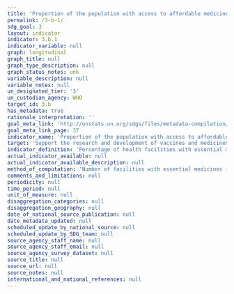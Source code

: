 ```yaml
---
title: 'Proportion of the population with access to affordable medicines and vaccines on a sustainable basis'
permalink: /3-b-1/
sdg_goal: 3
layout: indicator
indicator: 3.b.1
indicator_variable: null
graph: longitudinal
graph_title: null
graph_type_description: null
graph_status_notes: unk
variable_description: null
variable_notes: null
un_designated_tier: '3'
un_custodian_agency: WHO
target_id: 3.b
has_metadata: true
rationale_interpretation: ''
goal_meta_link: 'http://unstats.un.org/sdgs/files/metadata-compilation/Metadata-Goal-3.pdf'
goal_meta_link_page: 37
indicator_name: 'Proportion of the population with access to affordable medicines and vaccines on a sustainable basis'
target: 'Support the research and development of vaccines and medicines for the communicable and non-communicable diseases that primarily affect developing countries, provide access to affordable essential medicines and vaccines, in accordance with the Doha Declaration on the TRIPS Agreement and Public Health, which affirms the right of developing countries to use to the full the provisions in the Agreement on TradeRelated Aspects of Intellectual Property Rights regarding flexibilities to protect public health, and, in particular, provide access to medicines for all.'
indicator_definition: 'Percentage of health facilities with essential medicines and life_saving commodities'
actual_indicator_available: null
actual_indicator_available_description: null
method_of_computation: 'Number of facilities with essential medicines in stock / Total number of health facilities Method of measurement Stock out data may also refer to specific time period (1 month, 3 months). Data on the availability of a specific list of medicines are collected from a survey of a sample of facilities. Availability is reported as the percentage of medicine outlets where a particular medicine was found on the day of the survey. Health facility reports may also include stockouts indicators but require regular independent verification.'
comments_and_limitations: null
periodicity: null
time_period: null
unit_of_measure: null
disaggregation_categories: null
disaggregation_geography: null
date_of_national_source_publication: null
date_metadata_updated: null
scheduled_update_by_national_source: null
scheduled_update_by_SDG_team: null
source_agency_staff_name: null
source_agency_staff_email: null
source_agency_survey_dataset: null
source_title: null
source_url: null
source_notes: null
international_and_national_references: null
---
```


